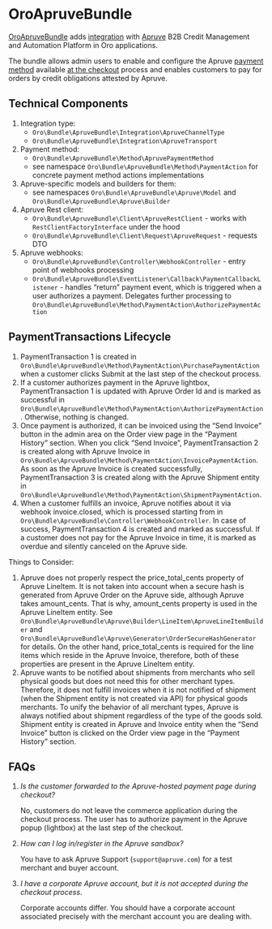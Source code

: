 <a id="bundle-docs-extensions-apruve"></a>

# OroApruveBundle

<a href="https://github.com/oroinc/OroApruveBundle" target="_blank">OroApruveBundle</a> adds <a href="https://github.com/oroinc/platform/tree/5.0/src/Oro/Bundle/IntegrationBundle" target="_blank">integration</a> with <a href="https://apruve.com/" target="_blank">Apruve</a> B2B Credit Management and Automation Platform in Oro applications.

The bundle allows admin users to enable and configure the Apruve <a href="https://github.com/oroinc/orocommerce/tree/5.0/src/Oro/Bundle/PaymentBundle" target="_blank">payment method</a> available <a href="https://github.com/oroinc/orocommerce/tree/5.0/src/Oro/Bundle/CheckoutBundle" target="_blank">at the checkout</a> process and enables customers to pay for orders by credit obligations attested by Apruve.

## Technical Components

1. Integration type:
   - `Oro\Bundle\ApruveBundle\Integration\ApruveChannelType`
   - `Oro\Bundle\ApruveBundle\Integration\ApruveTransport`
2. Payment method:
   - `Oro\Bundle\ApruveBundle\Method\ApruvePaymentMethod`
   - see namespace `Oro\Bundle\ApruveBundle\Method\PaymentAction` for concrete payment method actions implementations
3. Apruve-specific models and builders for them:
   - see namespaces `Oro\Bundle\ApruveBundle\Apruve\Model` and `Oro\Bundle\ApruveBundle\Apruve\Builder`
4. Apruve Rest client:
   - `Oro\Bundle\ApruveBundle\Client\ApruveRestClient` - works with `RestClientFactoryInterface` under the hood
   - `Oro\Bundle\ApruveBundle\Client\Request\ApruveRequest` - requests DTO
5. Apruve webhooks:
   - `Oro\Bundle\ApruveBundle\Controller\WebhookController` - entry point of webhooks processing
   - `Oro\Bundle\ApruveBundle\EventListener\Callback\PaymentCallbackListener` - handles “return” payment event, which is triggered when a user authorizes a payment. Delegates further processing to `Oro\Bundle\ApruveBundle\Method\PaymentAction\AuthorizePaymentAction`

## PaymentTransactions Lifecycle

1. PaymentTransaction 1 is created in `Oro\Bundle\ApruveBundle\Method\PaymentAction\PurchasePaymentAction` when a customer clicks Submit at the last step of the checkout process.
2. If a customer authorizes payment in the Apruve lightbox, PaymentTransaction 1 is updated with Apruve Order Id and is marked as successful in `Oro\Bundle\ApruveBundle\Method\PaymentAction\AuthorizePaymentAction`. Otherwise, nothing is changed.
3. Once payment is authorized, it can be invoiced using the “Send Invoice” button in the admin area on the Order view page in the “Payment History” section. When you click “Send Invoice”, PaymentTransaction 2 is created along with Apruve Invoice in `Oro\Bundle\ApruveBundle\Method\PaymentAction\InvoicePaymentAction`. As soon as the Apruve Invoice is created successfully, PaymentTransaction 3 is created along with the Apruve Shipment entity in `Oro\Bundle\ApruveBundle\Method\PaymentAction\ShipmentPaymentAction`.
4. When a customer fulfills an invoice, Apruve notifies about it via webhook invoice.closed, which is processed starting from in `Oro\Bundle\ApruveBundle\Controller\WebhookController`. In case of success, PaymentTransaction 4 is created and marked as successful. If a customer does not pay for the Apruve Invoice in time, it is marked as overdue and silently canceled on the Apruve side.

Things to Consider:

1. Apruve does not properly respect the price_total_cents property of Apruve LineItem. It is not taken into account when a secure hash is generated from Apruve Order on the Apruve side, although Apruve takes amount_cents. That is why, amount_cents property is used in the Apruve LineItem entity. See `Oro\Bundle\ApruveBundle\Apruve\Builder\LineItem\ApruveLineItemBuilder` and `Oro\Bundle\ApruveBundle\Apruve\Generator\OrderSecureHashGenerator` for details. On the other hand, price_total_cents is required for the line items which reside in the Apruve Invoice, therefore, both of these properties are present in the Apruve LineItem entity.
2. Apruve wants to be notified about shipments from merchants who sell physical goods but does not need this for other merchant types. Therefore, it does not fulfill invoices when it is not notified of shipment (when the Shipment entity is not created via API) for physical goods merchants. To unify the behavior of all merchant types, Apruve is always notified about shipment regardless of the type of the goods sold. Shipment entity is created in Apruve and Invoice entity when the “Send Invoice” button is clicked on the Order view page in the “Payment History” section.

## FAQs

1. *Is the customer forwarded to the Apruve-hosted payment page during checkout?*

   No, customers do not leave the commerce application during the checkout process. The user has to authorize payment in the Apruve popup (lightbox) at the last step of the checkout.
2. *How can I log in/register in the Apruve sandbox?*

   You have to ask Apruve Support (`support@apruve.com`) for a test merchant and buyer account.
3. *I have a corporate Apruve account, but it is not accepted during the checkout process*.

   Corporate accounts differ. You should have a corporate account associated precisely with the merchant account you are dealing with.

<!-- Frontend -->
